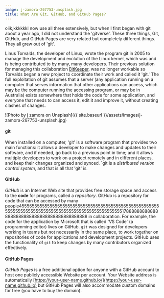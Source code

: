 ```yaml
---
image: j-zamora-267753-unsplash.jpg
title: What Are Git, GitHub, and GitHub Pages?
---
```


oiik,kkkkkkI now use all three extensively, but when I first began with git about a year ago, I did not understand the 'gitverse'. These three things, Git, GitHub, and GitHub Pages are very related but completely different things. They all grew out of 'git'. 

Linus Torvalds, the developer of Linux, wrote the program git in 2005 to manage the development and evolution of the Linux kernel, which was and is being contributed to by many, many developers. Their previous solution for managing this collaboration [BitKeeper](https://en.wikipedia.org/wiki/BitKeeper), was no longer workable so Torvalds began a new project to coordinate their work and called it 'git.' The full exploitation of git assumes that a server (any application running on a computer that serves information that other applications can access, which may be the computer running the accessing program, or may be in Australia) exists somewhere that holds the code for some application, and everyone that needs to can access it, edit it and improve it, without creating clashes of changes.

![Photo by j zamora on Unsplash]({{ site.baseurl }}/assets/images/j-zamora-267753-unsplash.jpg)

#### git ####

When installed on a computer, 'git' is a software program that provides two main functions: it allows a developer to make changes and updates to their software, and if needed, go back to a previous point in time; and it allows multiple developers to work on a project remotely and in different places, and keep their changes organized and synced. `git is a *distributed version control system*, and that is all that 'git' is. 

#### GitHub ####
*GitHub* is an Internet Web site that provides free storage space and access to the **code** for programs, called a *repository*. GitHub is a repository for code that can be accessed by many people45555555555555555555555555555555555555555555555555555555555555555555555555555555555555555555555555555178888888888888888888888888888888888888888888 in collaboration. For example, the code for the application by Microsoft that is  called 'VS Code' (a programming editor) lives on GitHub. `git` was designed for developers working in teams but not necessarily in the same place, to work together on repositories of code for applications and development projects. GitHub uses the functionality of `git` to keep changes by many contributors organized effectively.

#### GitHub Pages ####
*GitHub Pages* is a free additional option for anyone with a GitHub account to host one publicly accessible Website per account. Your Website address is automatically [https://your-user-name.github.io/](https://your-user-name.github.io) but GitHub Pages will also accommodate custom domains for free (you have to buy the domain).
